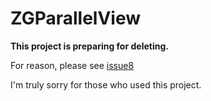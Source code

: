 ZGParallelView
==============

**This project is preparing for deleting.**

For reason, please see [issue8](https://github.com/zhigang1992/ZGParallelView/issues/8)

I'm truly sorry for those who used this project.